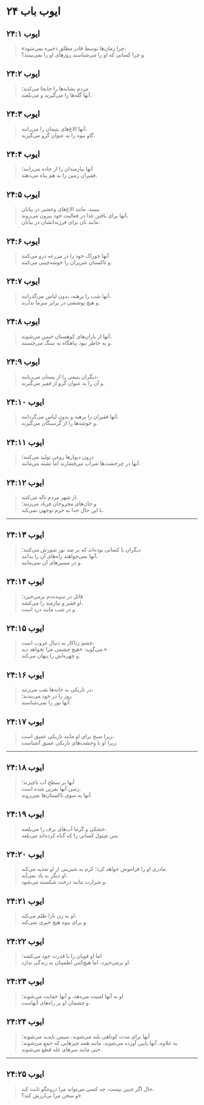 # ایوب باب ۲۴

## ایوب ۲۴:۱

> «چرا زمان‌ها توسط قادر مطلق ذخیره نمی‌شود،  
> و چرا کسانی که او را می‌شناسند روزهای او را نمی‌بینند؟

## ایوب ۲۴:۲

> مردم نشانه‌ها را جابجا می‌کنند؛  
> آنها گله‌ها را می‌گیرند و می‌بلعند.

## ایوب ۲۴:۳

> آنها الاغ‌های یتیمان را می‌رانند،  
> گاو بیوه را به عنوان گرو می‌گیرند.

## ایوب ۲۴:۴

> آنها نیازمندان را از جاده می‌رانند؛  
> فقیران زمین را به هم پناه می‌دهند.

## ایوب ۲۴:۵

> ببینید، مانند الاغ‌های وحشی در بیابان  
> آنها برای یافتن غذا در فعالیت خود بیرون می‌روند،  
> مانند نان برای فرزندانشان در بیابان.

## ایوب ۲۴:۶

> آنها خوراک خود را در مزرعه درو می‌کنند  
> و تاکستان شریران را خوشه‌چینی می‌کنند.

## ایوب ۲۴:۷

> آنها شب را برهنه، بدون لباس می‌گذرانند،  
> و هیچ پوششی در برابر سرما ندارند.

## ایوب ۲۴:۸

> آنها از باران‌های کوهستان خیس می‌شوند،  
> و به خاطر نبود پناهگاه به سنگ می‌چسبند.

## ایوب ۲۴:۹

> دیگران یتیمی را از پستان می‌ربایند،  
> و آن را به عنوان گرو از فقیر می‌گیرند.

## ایوب ۲۴:۱۰

> آنها فقیران را برهنه و بدون لباس می‌گردانند،  
> و خوشه‌ها را از گرسنگان می‌گیرند.

## ایوب ۲۴:۱۱

> درون دیوارها روغن تولید می‌کنند؛  
> آنها در چرخشت‌ها شراب می‌فشارند اما تشنه می‌مانند.

## ایوب ۲۴:۱۲

> از شهر مردم ناله می‌کنند،  
> و جان‌های مجروحان فریاد می‌زنند؛  
> با این حال خدا به جرم توجهی نمی‌کند.

---

## ایوب ۲۴:۱۳

> دیگران با کسانی بوده‌اند که بر ضد نور شورش می‌کنند؛  
> آنها نمی‌خواهند راه‌های آن را بدانند،  
> و در مسیرهای آن نمی‌مانند.

## ایوب ۲۴:۱۴

> قاتل در سپیده‌دم برمی‌خیزد؛  
> او فقیر و نیازمند را می‌کشد،  
> و در شب مانند دزد است.

## ایوب ۲۴:۱۵

> چشم زناکار به دنبال غروب است،  
> می‌گوید: «هیچ چشمی مرا نخواهد دید.»  
> و چهره‌اش را پنهان می‌کند.

## ایوب ۲۴:۱۶

> در تاریکی به خانه‌ها نقب می‌زنند،  
> روز را در خود می‌بندند؛  
> آنها نور را نمی‌شناسند.

## ایوب ۲۴:۱۷

> زیرا صبح برای او مانند تاریکی عمیق است،  
> زیرا او با وحشت‌های تاریکی عمیق آشناست.

---

## ایوب ۲۴:۱۸

> آنها بر سطح آب ناچیزند؛  
> زمین آنها نفرین شده است.  
> آنها به سوی تاکستان‌ها نمی‌روند.

## ایوب ۲۴:۱۹

> خشکی و گرما آب‌های برف را می‌بلعند،  
> پس شِئول کسانی را که گناه کرده‌اند می‌بلعد.

## ایوب ۲۴:۲۰

> مادری او را فراموش خواهد کرد؛ کرم به شیرینی از او تغذیه می‌کند.  
> او دیگر به یاد نمی‌آید.  
> و شرارت مانند درخت شکسته می‌شود.

## ایوب ۲۴:۲۱

> او به زن نازا ظلم می‌کند،  
> و برای بیوه هیچ خیری نمی‌کند.

## ایوب ۲۴:۲۲

> اما او قویان را با قدرت خود می‌کشد؛  
> او برمی‌خیزد، اما هیچ‌کس اطمینان به زندگی ندارد.

## ایوب ۲۴:۲۳

> او به آنها امنیت می‌دهد، و آنها حمایت می‌شوند؛  
> و چشمان او بر راه‌های آنهاست.

## ایوب ۲۴:۲۴

> آنها برای مدت کوتاهی بلند می‌شوند، سپس ناپدید می‌شوند؛  
> به علاوه، آنها پایین آورده می‌شوند، مانند همه چیزهایی که جمع می‌شوند؛  
> حتی مانند سرهای غله قطع می‌شوند.

---

## ایوب ۲۴:۲۵

> حال اگر چنین نیست، چه کسی می‌تواند مرا دروغگو ثابت کند،  
> و سخن مرا بی‌ارزش کند؟»

